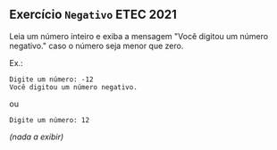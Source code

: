 ## Exercício `Negativo` ETEC 2021

Leia um número inteiro e exiba a mensagem "Você digitou um número negativo." caso o número seja menor que zero.

Ex.:
```
Digite um número: -12
Você digitou um número negativo.
```
ou
```
Digite um número: 12
```
_(nada a exibir)_
